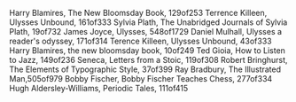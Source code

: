 Harry Blamires, The New Bloomsday Book, 129of253
Terrence Killeen, Ulysses Unbound, 161of333
Sylvia Plath, The Unabridged Journals of Sylvia Plath, 19of732
James Joyce, Ulysses, 548of1729
Daniel Mulhall, Ulysses a reader's odyssey, 171of314
Terence Killeen, Ulysses Unbound, 43of333
Harry Blamires, the new bloomsday book, 10of249
Ted Gioia, How to Listen to Jazz, 149of236
Seneca, Letters from a Stoic, 119of308
Robert Bringhurst, The Elements of Typographic Style, 37of399 
Ray Bradbury, The Illustrated Man,505of979 
Bobby Fischer, Bobby Fischer Teaches Chess, 277of334
Hugh Aldersley-Williams, Periodic Tales, 111of415

